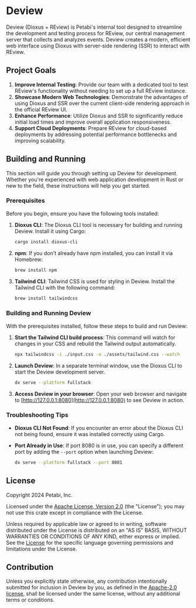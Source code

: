 # Deview

Deview (Dioxus + REview) is Petabi's internal tool designed to streamline the
development and testing process for REview, our central management server that
collects and analyzes events. Deview creates a modern, efficient web interface
using Dioxus with server-side rendering (SSR) to interact with REview.

## Project Goals

1. **Improve Internal Testing**: Provide our team with a dedicated tool to test
   REview's functionality without needing to set up a full REview instance.
2. **Showcase Modern Web Technologies**: Demonstrate the advantages of using
   Dioxus and SSR over the current client-side rendering approach in the
   official REview UI.
3. **Enhance Performance**: Utilize Dioxus and SSR to significantly reduce
   initial load times and improve overall application responsiveness.
4. **Support Cloud Deployments**: Prepare REview for cloud-based deployments by
   addressing potential performance bottlenecks and improving scalability.

## Building and Running

This section will guide you through setting up Deview for development. Whether
you're experienced with web application development in Rust or new to the field,
these instructions will help you get started.

### Prerequisites

Before you begin, ensure you have the following tools installed:

1. **Dioxus CLI**: The Dioxus CLI tool is necessary for building and running
   Deview. Install it using Cargo:

   ```sh
   cargo install dioxus-cli
   ```

2. **npm**: If you don't already have npm installed, you can install it via
   Homebrew:

   ```sh
   brew install npm
   ```

3. **Tailwind CLI**: Tailwind CSS is used for styling in Deview. Install the
   Tailwind CLI with the following command:

   ```sh
   brew install tailwindcss
   ```

### Building and Running Deview

With the prerequisites installed, follow these steps to build and run Deview:

1. **Start the Tailwind CLI build process**: This command will watch for changes
   in your CSS and rebuild the Tailwind output automatically.

   ```sh
   npx tailwindcss -i ./input.css -o ./assets/tailwind.css --watch
   ```

2. **Launch Deview**: In a separate terminal window, use the Dioxus CLI to start
   the Deview development server.

   ```sh
   dx serve --platform fullstack
   ```

3. **Access Deview in your browser**: Open your web browser and navigate to
   [http://127.0.0.1:8080](http://127.0.0.1:8080) to see Deview in action.

### Troubleshooting Tips

* **Dioxus CLI Not Found**: If you encounter an error about the Dioxus CLI not
  being found, ensure it was installed correctly using Cargo.
* **Port Already in Use**: If port 8080 is in use, you can specify a different
  port by adding the `--port` option when launching Deview:

  ```sh
  dx serve --platform fullstack --port 8081
  ```

## License

Copyright 2024 Petabi, Inc.

Licensed under the [Apache License, Version 2.0](apache-license) (the
"License"); you may not use this crate except in compliance with the License.

Unless required by applicable law or agreed to in writing, software distributed
under the License is distributed on an "AS IS" BASIS, WITHOUT WARRANTIES OR
CONDITIONS OF ANY KIND, either express or implied. See the
[License][apache-license] for the specific language governing permissions and
limitations under the License.

## Contribution

Unless you explicitly state otherwise, any contribution intentionally submitted
for inclusion in Deview by you, as defined in the [Apache-2.0
license][apache-license], shall be licensed under
the same license, without any additional terms or conditions.

[apache-license]: http://www.apache.org/licenses/LICENSE-2.0
